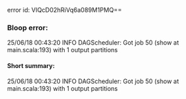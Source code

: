 error id: VIQcD02hRiVq6a089M1PMQ==
### Bloop error:

25/06/18 00:43:20 INFO DAGScheduler: Got job 50 (show at main.scala:193) with 1 output partitions
#### Short summary: 

25/06/18 00:43:20 INFO DAGScheduler: Got job 50 (show at main.scala:193) with 1 output partitions